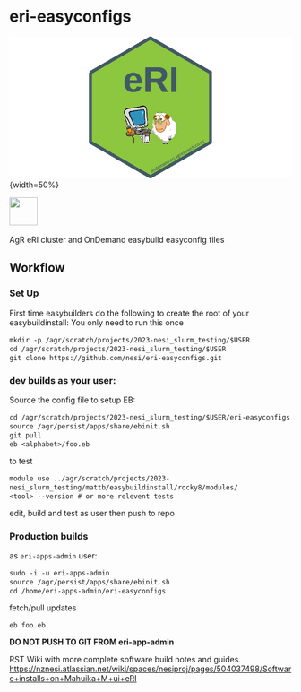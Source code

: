 # eri-easyconfigs
![eRI_hex.png](https://github.com/nesi/eri-easyconfigs/blob/main/eRI_hex.png){width=50%}

<img src="[https://your-image-url.type](https://github.com/nesi/eri-easyconfigs/blob/main/eRI_hex.png)" width="50" height="50">


AgR eRI cluster and OnDemand easybuild easyconfig files

## Workflow

### Set Up
First time easybuilders do the following to create the root of your easybuildinstall:
You only need to run this once
```
mkdir -p /agr/scratch/projects/2023-nesi_slurm_testing/$USER
cd /agr/scratch/projects/2023-nesi_slurm_testing/$USER
git clone https://github.com/nesi/eri-easyconfigs.git
```
### dev builds as your user:
Source the config file to setup EB:
```
cd /agr/scratch/projects/2023-nesi_slurm_testing/$USER/eri-easyconfigs 
source /agr/persist/apps/share/ebinit.sh
git pull
eb <alphabet>/foo.eb
```
to test
```
module use ../agr/scratch/projects/2023-nesi_slurm_testing/mattb/easybuildinstall/rocky8/modules/
<tool> --version # or more relevent tests
```
edit, build and test as user then push to repo

### Production builds
as `eri-apps-admin` user:
```
sudo -i -u eri-apps-admin
source /agr/persist/apps/share/ebinit.sh
cd /home/eri-apps-admin/eri-easyconfigs
```  
fetch/pull updates
```
eb foo.eb
```
**DO NOT PUSH TO GIT FROM eri-app-admin**

RST Wiki with more complete software build notes and guides.
https://nznesi.atlassian.net/wiki/spaces/nesiproj/pages/504037498/Software+installs+on+Mahuika+M+ui+eRI

